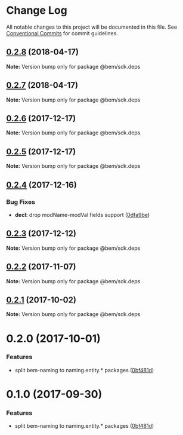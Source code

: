 # Change Log

All notable changes to this project will be documented in this file.
See [Conventional Commits](https://conventionalcommits.org) for commit guidelines.

<a name="0.2.8"></a>
## [0.2.8](https://github.com/bem/bem-sdk/compare/@bem/sdk.deps@0.2.7...@bem/sdk.deps@0.2.8) (2018-04-17)




**Note:** Version bump only for package @bem/sdk.deps

<a name="0.2.7"></a>
## [0.2.7](https://github.com/bem/bem-sdk/compare/@bem/sdk.deps@0.2.6...@bem/sdk.deps@0.2.7) (2018-04-17)




**Note:** Version bump only for package @bem/sdk.deps

<a name="0.2.6"></a>
## [0.2.6](https://github.com/bem/bem-sdk/compare/@bem/sdk.deps@0.2.5...@bem/sdk.deps@0.2.6) (2017-12-17)




**Note:** Version bump only for package @bem/sdk.deps

<a name="0.2.5"></a>
## [0.2.5](https://github.com/bem/bem-sdk/compare/@bem/sdk.deps@0.2.4...@bem/sdk.deps@0.2.5) (2017-12-17)




**Note:** Version bump only for package @bem/sdk.deps

<a name="0.2.4"></a>
## [0.2.4](https://github.com/bem/bem-sdk/compare/@bem/sdk.deps@0.2.3...@bem/sdk.deps@0.2.4) (2017-12-16)


### Bug Fixes

* **decl:** drop modName-modVal fields support ([0dfa9be](https://github.com/bem/bem-sdk/commit/0dfa9be))




<a name="0.2.3"></a>
## [0.2.3](https://github.com/bem/bem-sdk/compare/@bem/sdk.deps@0.2.2...@bem/sdk.deps@0.2.3) (2017-12-12)




**Note:** Version bump only for package @bem/sdk.deps

<a name="0.2.2"></a>
## [0.2.2](https://github.com/bem/bem-sdk/compare/@bem/sdk.deps@0.2.0...@bem/sdk.deps@0.2.2) (2017-11-07)




**Note:** Version bump only for package @bem/sdk.deps

<a name="0.2.1"></a>
## [0.2.1](https://github.com/bem/bem-sdk/compare/@bem/sdk.deps@0.2.0...@bem/sdk.deps@0.2.1) (2017-10-02)




**Note:** Version bump only for package @bem/sdk.deps

<a name="0.2.0"></a>
# 0.2.0 (2017-10-01)


### Features

* split bem-naming to naming.entity.* packages ([0bf481d](https://github.com/bem/bem-sdk/commit/0bf481d))




<a name="0.1.0"></a>
# 0.1.0 (2017-09-30)


### Features

* split bem-naming to naming.entity.* packages ([0bf481d](https://github.com/bem/bem-sdk/commit/0bf481d))
